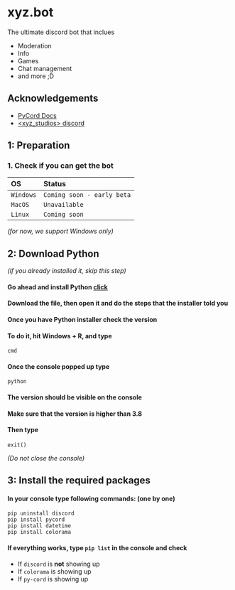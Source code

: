 # xyz.bot

The ultimate discord bot that inclues
+ Moderation
+ Info
+ Games
+ Chat management
+ and more ;D


## Acknowledgements

 - [PyCord Docs](https://guide.pycord.dev/)
 - [<xyz_studios> discord](https://discord.gg/KUvEzuDkRs)


## 1: Preparation

### 1. Check if you can get the bot
| OS   | Status  |
| :-------- | :------|
| `Windows`   | `Coming soon - early beta`|
| `MacOS`   | `Unavailable`|
| `Linux`   | `Coming soon`|

*(for now, we support Windows only)*

## 2: Download Python
*(if you already installed it, skip this step)*
#### Go ahead and install Python [click](https://python.org/downloads)
#### Download the file, then open it and do the steps that the installer told you
#### Once you have Python installer check the version

#### To do it, hit **Windows** + **R**, and type
```
cmd
```
#### Once the console popped up type
```
python
```
#### The version should be visible on the console
#### Make sure that the version is higher than 3.8
#### Then type
```
exit()
```
*(Do not close the console)*

## 3: Install the required packages
#### In your console type following commands: (one by one)
```
pip uninstall discord
pip install pycord
pip install datetime
pip install colorama
```
#### If everything works, type `pip list` in the console and check
+ If `discord` is **not** showing up
+ If `colorama` is showing up
+ If `py-cord` is showing up


